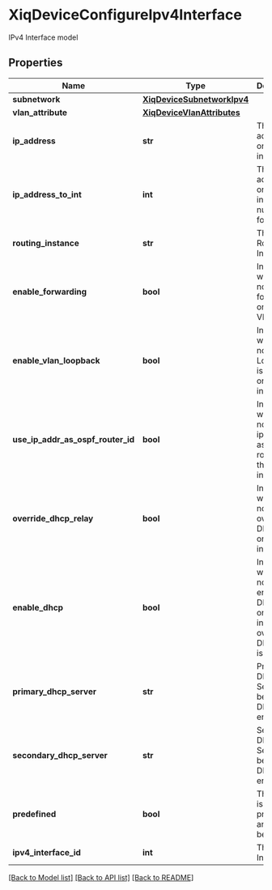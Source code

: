 # XiqDeviceConfigureIpv4Interface

IPv4 Interface model
## Properties
Name | Type | Description | Notes
------------ | ------------- | ------------- | -------------
**subnetwork** | [**XiqDeviceSubnetworkIpv4**](XiqDeviceSubnetworkIpv4.md) |  | [optional] 
**vlan_attribute** | [**XiqDeviceVlanAttributes**](XiqDeviceVlanAttributes.md) |  | 
**ip_address** | **str** | The IPv4 address set on the interface | 
**ip_address_to_int** | **int** | The IPv4 address set on the interface to numeric format | [optional] 
**routing_instance** | **str** | The Routing Instance | 
**enable_forwarding** | **bool** | Indicates whether or not IPv4 is forwarding on the VLAN | 
**enable_vlan_loopback** | **bool** | Indicates whether or not Vlan Loopback is enabled on the interface | 
**use_ip_addr_as_ospf_router_id** | **bool** | Indicates whether or not to use ip address as ospf router id on the interface | 
**override_dhcp_relay** | **bool** | Indicates whether or not to override DHCP relay on the interface | 
**enable_dhcp** | **bool** | Indicates whether or not to enable DHCP relay on the interface if override DHCP relay is enabled | 
**primary_dhcp_server** | **str** | Primary DHCP Server can be set if DHCP is enabled | 
**secondary_dhcp_server** | **str** | Secondary DHCP Server can be set if DHCP is enabled | 
**predefined** | **bool** | The value is predefined and can not be change | 
**ipv4_interface_id** | **int** | The IPv4 Interface ID | [optional] 

[[Back to Model list]](../README.md#documentation-for-models) [[Back to API list]](../README.md#documentation-for-api-endpoints) [[Back to README]](../README.md)


